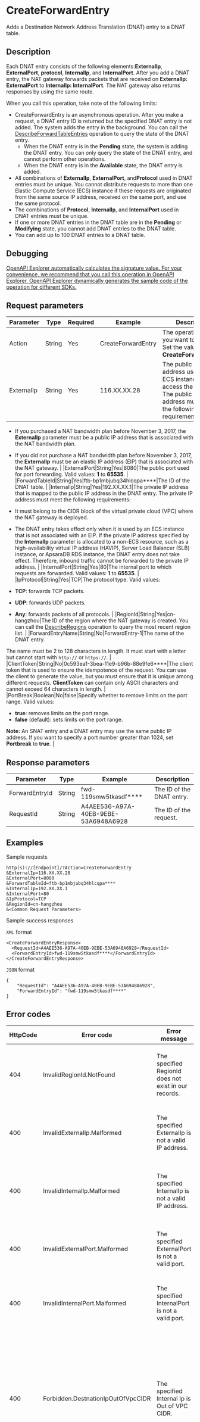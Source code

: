 # CreateForwardEntry

Adds a Destination Network Address Translation \(DNAT\) entry to a DNAT table.

## Description

Each DNAT entry consists of the following elements:**ExternalIp**, **ExternalPort**, **protocol**, **InternalIp**, and **InternalPort**. After you add a DNAT entry, the NAT gateway forwards packets that are received on **ExternalIp: ExternalPort** to **InternalIp: InternalPort**. The NAT gateway also returns responses by using the same route.

When you call this operation, take note of the following limits:

-   CreateForwardEntry is an asynchronous operation. After you make a request, a DNAT entry ID is returned but the specified DNAT entry is not added. The system adds the entry in the background. You can call the [DescribeForwardTableEntries](~~36053~~) operation to query the state of the DNAT entry.
    -   When the DNAT entry is in the **Pending** state, the system is adding the DNAT entry. You can only query the state of the DNAT entry, and cannot perform other operations.
    -   When the DNAT entry is in the **Available** state, the DNAT entry is added.
-   All combinations of **ExternalIp**, **ExternalPort**, and**Protocol** used in DNAT entries must be unique. You cannot distribute requests to more than one Elastic Compute Service \(ECS\) instance if these requests are originated from the same source IP address, received on the same port, and use the same protocol.
-   The combinations of **Protocol**, **InternalIp**, and **InternalPort** used in DNAT entries must be unique.
-   If one or more DNAT entries in the DNAT table are in the **Pending** or **Modifying** state, you cannot add DNAT entries to the DNAT table.
-   You can add up to 100 DNAT entries to a DNAT table.

## Debugging

[OpenAPI Explorer automatically calculates the signature value. For your convenience, we recommend that you call this operation in OpenAPI Explorer. OpenAPI Explorer dynamically generates the sample code of the operation for different SDKs.](https://api.aliyun.com/#product=Vpc&api=CreateForwardEntry&type=RPC&version=2016-04-28)

## Request parameters

|Parameter|Type|Required|Example|Description|
|---------|----|--------|-------|-----------|
|Action|String|Yes|CreateForwardEntry|The operation that you want to perform. Set the value to **CreateForwardEntry**. |
|ExternalIp|String|Yes|116.XX.XX.28|The public IP address used by the ECS instance to access the Internet. The public IP address must meet the following requirements:

 -   If you purchased a NAT bandwidth plan before November 3, 2017, the **ExternalIp** parameter must be a public IP address that is associated with the NAT bandwidth plan.
-   If you did not purchase a NAT bandwidth plan before November 3, 2017, the **ExternalIp** must be an elastic IP address \(EIP\) that is associated with the NAT gateway. |
|ExternalPort|String|Yes|8080|The public port used for port forwarding. Valid values: **1** to **65535**. |
|ForwardTableId|String|Yes|ftb-bp1mbjubq34hlcqpa\*\*\*\*|The ID of the DNAT table. |
|InternalIp|String|Yes|192.XX.XX.1|The private IP address that is mapped to the public IP address in the DNAT entry. The private IP address must meet the following requirements:

 -   It must belong to the CIDR block of the virtual private cloud \(VPC\) where the NAT gateway is deployed.
-   The DNAT entry takes effect only when it is used by an ECS instance that is not associated with an EIP. If the private IP address specified by the **InternalIp** parameter is allocated to a non-ECS resource, such as a high-availability virtual IP address \(HAVIP\), Server Load Balancer \(SLB\) instance, or ApsaraDB RDS instance, the DNAT entry does not take effect. Therefore, inbound traffic cannot be forwarded to the private IP address. |
|InternalPort|String|Yes|80|The internal port to which requests are forwarded. Valid values: **1** to **65535**. |
|IpProtocol|String|Yes|TCP|The protocol type. Valid values:

 -   **TCP**: forwards TCP packets.
-   **UDP**: forwards UDP packets.
-   **Any**: forwards packets of all protocols. |
|RegionId|String|Yes|cn-hangzhou|The ID of the region where the NAT gateway is created. You can call the [DescribeRegions](~~36063~~) operation to query the most recent region list. |
|ForwardEntryName|String|No|ForwardEntry-1|The name of the DNAT entry.

 The name must be 2 to 128 characters in length. It must start with a letter but cannot start with `http://` or `https://`. |
|ClientToken|String|No|0c593ea1-3bea-11e9-b96b-88e9fe6\*\*\*\*|The client token that is used to ensure the idempotence of the request. You can use the client to generate the value, but you must ensure that it is unique among different requests. **ClientToken** can contain only ASCII characters and cannot exceed 64 characters in length. |
|PortBreak|Boolean|No|false|Specify whether to remove limits on the port range. Valid values:

 -   **true**: removes limits on the port range.
-   **false** \(default\): sets limits on the port range.

 **Note:** An SNAT entry and a DNAT entry may use the same public IP address. If you want to specify a port number greater than 1024, set **Portbreak** to **true**. |

## Response parameters

|Parameter|Type|Example|Description|
|---------|----|-------|-----------|
|ForwardEntryId|String|fwd-119smw5tkasdf\*\*\*\*|The ID of the DNAT entry. |
|RequestId|String|A4AEE536-A97A-40EB-9EBE-53A6948A6928|The ID of the request. |

## Examples

Sample requests

```
http(s)://[Endpoint]/?Action=CreateForwardEntry
&ExternalIp=116.XX.XX.28
&ExternalPort=8080
&ForwardTableId=ftb-bp1mbjubq34hlcqpa****
&InternalIp=192.XX.XX.1
&InternalPort=80
&IpProtocol=TCP
&RegionId=cn-hangzhou
&<Common Request Parameters>
```

Sample success responses

`XML` format

```
<CreateForwardEntryResponse>
  <RequestId>A4AEE536-A97A-40EB-9EBE-53A6948A6928</RequestId>
  <ForwardEntryId>fwd-119smw5tkasdf****</ForwardEntryId>
</CreateForwardEntryResponse>
```

`JSON` format

```
{
    "RequestId": "A4AEE536-A97A-40EB-9EBE-53A6948A6928",
    "ForwardEntryId": "fwd-119smw5tkasdf****"
}
```

## Error codes

|HttpCode|Error code|Error message|Description|
|--------|----------|-------------|-----------|
|404|InvalidRegionId.NotFound|The specified RegionId does not exist in our records.|The error message returned because the specified region ID does not exist.|
|400|InvalidExternalIp.Malformed|The specified ExternalIp is not a valid IP address.|The error message returned because the specified IP address is invalid.|
|400|InvalidInternalIp.Malformed|The specified InternalIp is not a valid IP address.|The error message returned because the specified private IP address is invalid.|
|400|InvalidExternalPort.Malformed|The specified ExternalPort is not a valid port.|The error message returned because the specified public port is invalid.|
|400|InvalidInternalPort.Malformed|The specified InternalPort is not a valid port.|The error message returned because the specified private port is invalid.|
|400|Forbidden.DestnationIpOutOfVpcCIDR|The specified Internal Ip is Out of VPC CIDR.|The error message returned because the specified private IP address does not fall within the CIDR block of the VPC. Enter a private IP address that falls within the CIDR block of the VPC.|
|400|InvalidProtocal.ValueNotSupported|The specified IpProtocol does not support.|The error message returned because the specified protocol type is not supported.|
|400|IncorretForwardEntryStatus|Some Forward entry status blocked this operation..|The error message returned because the operation cannot be performed. The error message returned because one or more DNAT entries in the DNAT table are in the Pending or Modifying state.|
|404|InvalidForwardTableId.NotFound|Specified forward table does not exist.|The error message returned because the specified DNAT table does not exist. Check the parameter value and try again.|
|404|InvalidExternalIp.NotFound|Specified External Ip address does not found on the VRouter|The error message returned because the specified public IP address does not exist.|
|400|Forbidden.ExternalIp.UsedInSnatTable|The specified ExternalIp is already used in SnatTable|The error message returned because the specified public IP address is already used by an SNAT entry. Select a different IP address or delete the SNAT entry.|
|400|Forbindden|The specified Instance already bind eip|The error message returned because the ECS instance is associated with an EIP. Disassociate the EIP from the ECS instance before you create forwarding rules.|
|400|Forbidden.InternalIpOutOfVpcCIDR|The specified Internal Ip is Out of VPC CIDR.|The error message returned because the private IP address does not fall within the CIDR block of the VPC.|
|400|Invalid.natgwNotExist|The specified natgateway not exist.|The error message returned because the specified NAT gateway does not exist.|
|400|InvalidIp.NotInNatgw|The specified Ip not belong to natgateway.|The error message returned because the specified IP address is not associated with the NAT gateway.|
|400|MissingParameter|Missing mandatory parameter|The error message returned because one or more required parameters are not set. Check whether you have set all required parameters.|
|500|InternalError|The request processing has failed due to some unknown error.|The error message returned because an unknown error occurred.|
|400|InvalidParameter.Name.Malformed|The specified Name is not valid.|The error message returned because the specified name is invalid.|

For a list of error codes, visit the [API Error Center](https://error-center.alibabacloud.com/status/product/Vpc).

